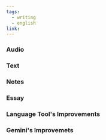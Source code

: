 ```yaml
---
tags:
  - writing
  - english
link:
---
```


### Audio


### Text




### Notes



### Essay



### Language Tool's Improvements




### Gemini's Improvemets

